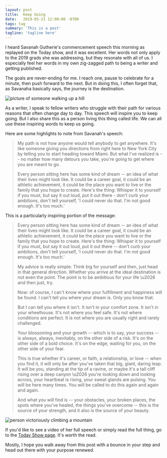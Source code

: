 ```yaml
---
layout: post
title:  Keep Going
date:   2019-05-21 12:00:00 -0700
tags: tag
summary: 'This is a post'
tagline: 'tagline here'
---
```


I heard Savanah Gutherie's commencement speech this morning as replayed on the Today show, and it was excellent. Her words not only apply to the 2019 grads she was addressing, but they resonate with all of us. I especially feel her words in my own zig-zagged path to being a writer and getting published.

The goals are never-ending for me. I reach one, pause to celebrate for a minute, then push forward to the next. But in doing this, I often forget that, as Savanaha basically says, the journey is the destination.

![picture of someone walking up a hill](https://encrypted-tbn0.gstatic.com/images?q=tbn:ANd9GcTtnOPHo0DnoZf2eGP7cCJck21A4OgY540_j_RpNTJXiIyH-YQEmQ)

As a writer, I speak to fellow writers who struggle with their path for various reasons that often change day to day. This speech will inspire you to keep going. But I also share this as a person living this thing called life. We can all use these inspiring words to keep us going.

Here are some highlights to note from Savanah's speech:

> My path is not how anyone would tell anybody to get anywhere. It's like someone giving you directions from right here to New York City by telling you to start heading toward Miami. But what I've realized is -- no matter how many detours you take, you're going to get where you are meant to go.
>
> Every person sitting here has some kind of dream -- an idea of what their lives might look like. It could be a career goal, it could be an athletic achievement, it could be the place you want to live or the family that you hope to create. Here's the thing: Whisper it to yourself if you must, but say it out loud, put it out there - don't curb your ambitions, don't tell yourself, 'I could never do that. I'm not good enough. It's too much.'

This is a particularly inspiring portion of the message:

> Every person sitting here has some kind of dream -- an idea of what their lives might look like. It could be a career goal, it could be an athletic achievement, it could be the place you want to live or the family that you hope to create. Here's the thing: Whisper it to yourself if you must, but say it out loud, put it out there -- don't curb your ambitions, don't tell yourself, 'I could never do that. I'm not good enough. It's too much.'
>
> My advice is really simple: Think big for yourself and then, just head in that general direction. Whether you arrive at the ideal destination is not even the point. The point is to be ambitious for your life \u2026 and then just, try.
>
> Now: of course, I can't know where your fulfillment and happiness will be found. I can't tell you where your dream is. Only you know that.
>
> But I can tell you where it isn't. It isn't in your comfort zone. It isn't in your wheelhouse. It's not where you feel safe. It's not where conditions are perfect. It is not where you are usually right and rarely challenged.
>
> Your blossoming and your growth -- which is to say, your success -- is always, always, inevitably, on the other side of a risk. It's on the other side of a bold choice. It's on the edge, waiting for you, on the other side of your fear.
>
> This is true whether it's career, or faith, a relationship, or love -- when you find it, it will only be after you've taken that big, giant, daring leap. It will be you, standing at the tip of a ravine, or maybe it's a tall cliff rising over a deep canyon \u2026 you're looking down and looking across, your heartbeat is rising, your sweat glands are pulsing. You will be here many times. You will be called to do this again and again and again.
>
> And what you will find is -- your obstacles, your broken places, the spots where you've healed, the things you've overcome -- this is the source of your strength, and it also is the source of your beauty.

![person victoriously climbing a mountain](https://i0.wp.com/allume.com/wp-content/uploads/2012/09/mountain_climbing.jpg)

If you'd like to see a video of her full speech or simply read the full thing, go to the [Today Show page](https://www.today.com/news/read-savannah-s-guthries-full-graduation). It's worth the read.

Mostly, I hope you walk away from this post with a bounce in your step and head out there with your purpose renewed.